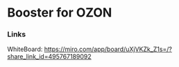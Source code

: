 # Booster for OZON

### Links
WhiteBoard: https://miro.com/app/board/uXjVKZk_Z1s=/?share_link_id=495767189092

